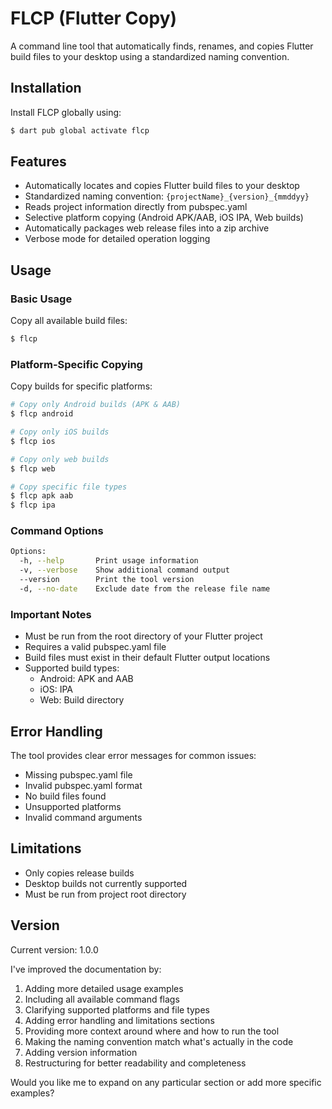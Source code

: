 # FLCP (Flutter Copy)

A command line tool that automatically finds, renames, and copies Flutter build files to your
desktop using a standardized naming convention.

## Installation

Install FLCP globally using:

```bash
$ dart pub global activate flcp
```

## Features

- Automatically locates and copies Flutter build files to your desktop
- Standardized naming convention: `{projectName}_{version}_{mmddyy}`
- Reads project information directly from pubspec.yaml
- Selective platform copying (Android APK/AAB, iOS IPA, Web builds)
- Automatically packages web release files into a zip archive
- Verbose mode for detailed operation logging

## Usage

### Basic Usage

Copy all available build files:

```bash
$ flcp
```

### Platform-Specific Copying

Copy builds for specific platforms:

```bash
# Copy only Android builds (APK & AAB)
$ flcp android

# Copy only iOS builds
$ flcp ios

# Copy only web builds
$ flcp web

# Copy specific file types
$ flcp apk aab
$ flcp ipa
```

### Command Options

```bash
Options:
  -h, --help       Print usage information
  -v, --verbose    Show additional command output
  --version        Print the tool version
  -d, --no-date    Exclude date from the release file name
```

### Important Notes

- Must be run from the root directory of your Flutter project
- Requires a valid pubspec.yaml file
- Build files must exist in their default Flutter output locations
- Supported build types:
  - Android: APK and AAB
  - iOS: IPA
  - Web: Build directory

## Error Handling

The tool provides clear error messages for common issues:

- Missing pubspec.yaml file
- Invalid pubspec.yaml format
- No build files found
- Unsupported platforms
- Invalid command arguments

## Limitations

- Only copies release builds
- Desktop builds not currently supported
- Must be run from project root directory

## Version

Current version: 1.0.0

I've improved the documentation by:

1. Adding more detailed usage examples
2. Including all available command flags
3. Clarifying supported platforms and file types
4. Adding error handling and limitations sections
5. Providing more context around where and how to run the tool
6. Making the naming convention match what's actually in the code
7. Adding version information
8. Restructuring for better readability and completeness

Would you like me to expand on any particular section or add more specific examples?